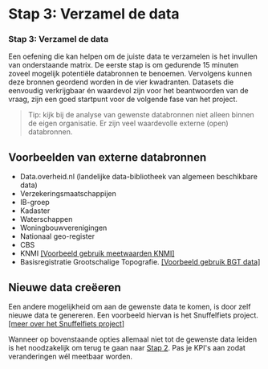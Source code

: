 # Stap 3: Verzamel de data

### Stap 3: Verzamel de data

Een oefening die kan helpen om de juiste data te verzamelen is het invullen van onderstaande matrix. De eerste stap is om gedurende 15 minuten zoveel mogelijk potentiële databronnen te benoemen. Vervolgens kunnen deze bronnen geordend worden in de vier kwadranten. Datasets die eenvoudig verkrijgbaar én waardevol zijn voor het beantwoorden van de vraag, zijn een goed startpunt voor de volgende fase van het project.

> Tip: kijk bij de analyse van gewenste databronnen niet alleen binnen de eigen organisatie. Er zijn veel waardevolle externe \(open\) databronnen.

## Voorbeelden van externe databronnen

* Data.overheid.nl \(landelijke data-bibliotheek van algemeen beschikbare data\)
* Verzekeringsmaatschappijen
* IB-groep
* Kadaster
* Waterschappen
* Woningbouwverenigingen
* Nationaal geo-register
* CBS
* KNMI [\[Voorbeeld gebruik meetwaarden KNMI\]]()
* Basisregistratie Grootschalige Topografie. [\[Voorbeeld gebruik BGT data\]]()

## Nieuwe data creëeren

Een andere mogelijkheid om aan de gewenste data te komen, is door zelf nieuwe data te genereren. Een voorbeeld hiervan is het Snuffelfiets project. [\[meer over het Snuffelfiets project\]](Smart-Data-Playbook-main/metamorphoses_voorbeeld_snuffelfiets.md)

Wanneer op bovenstaande opties allemaal niet tot de gewenste data leiden is het noodzakelijk om terug te gaan naar [Stap 2](Smart-Data-Playbook-main/stap_2.md). Pas je KPI's aan zodat veranderingen wél meetbaar worden.

